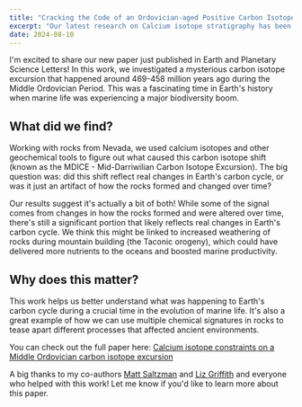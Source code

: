 ```yaml
---
title: "Cracking the Code of an Ordovician-aged Positive Carbon Isotope Shift"
excerpt: "Our latest research on Calcium isotope stratigraphy has been published"
date: 2024-08-10
---
```

I'm excited to share our new paper just published in Earth and Planetary Science Letters! In this work, we investigated a mysterious carbon isotope excursion that happened around 469-458 million years ago during the Middle Ordovician Period. This was a fascinating time in Earth's history when marine life was experiencing a major biodiversity boom.

## What did we find?

Working with rocks from Nevada, we used calcium isotopes and other geochemical tools to figure out what caused this carbon isotope shift (known as the MDICE - Mid-Darriwilian Carbon Isotope Excursion). The big question was: did this shift reflect real changes in Earth's carbon cycle, or was it just an artifact of how the rocks formed and changed over time?

Our results suggest it's actually a bit of both! While some of the signal comes from changes in how the rocks formed and were altered over time, there's still a significant portion that likely reflects real changes in Earth's carbon cycle. We think this might be linked to increased weathering of rocks during mountain building (the Taconic orogeny), which could have delivered more nutrients to the oceans and boosted marine productivity.

## Why does this matter?

This work helps us better understand what was happening to Earth's carbon cycle during a crucial time in the evolution of marine life. It's also a great example of how we can use multiple chemical signatures in rocks to tease apart different processes that affected ancient environments.

You can check out the full paper here: [Calcium isotope constraints on a Middle Ordovician carbon isotope excursion](https://doi.org/10.1016/j.epsl.2024.118805)

A big thanks to my co-authors [Matt Saltzman](https://u.osu.edu/saltzman.11/) and [Liz Griffith](https://earthsciences.osu.edu/people/griffith.906) and everyone who helped with this work! Let me know if you'd like to learn more about this paper.